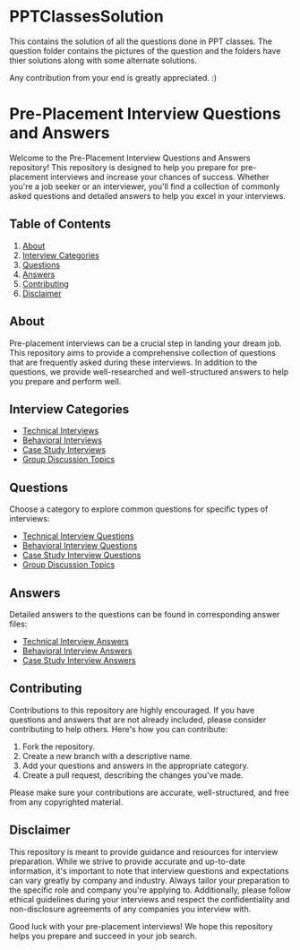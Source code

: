 # PPTClassesSolution
This contains the solution of all the questions done in PPT classes.
The question folder contains the pictures of the question and the folders have thier solutions along with some alternate solutions.

Any contribution from your end is greatly appreciated.
:)
# Pre-Placement Interview Questions and Answers

Welcome to the Pre-Placement Interview Questions and Answers repository! This repository is designed to help you prepare for pre-placement interviews and increase your chances of success. Whether you're a job seeker or an interviewer, you'll find a collection of commonly asked questions and detailed answers to help you excel in your interviews.

## Table of Contents

1. [About](#about)
2. [Interview Categories](#interview-categories)
3. [Questions](#questions)
4. [Answers](#answers)
5. [Contributing](#contributing)
6. [Disclaimer](#disclaimer)

## About

Pre-placement interviews can be a crucial step in landing your dream job. This repository aims to provide a comprehensive collection of questions that are frequently asked during these interviews. In addition to the questions, we provide well-researched and well-structured answers to help you prepare and perform well.

## Interview Categories

- [Technical Interviews](categories/technical/)
- [Behavioral Interviews](categories/behavioral/)
- [Case Study Interviews](categories/case-study/)
- [Group Discussion Topics](categories/group-discussion/)

## Questions

Choose a category to explore common questions for specific types of interviews:

- [Technical Interview Questions](categories/technical/technical-questions.md)
- [Behavioral Interview Questions](categories/behavioral/behavioral-questions.md)
- [Case Study Interview Questions](categories/case-study/case-study-questions.md)
- [Group Discussion Topics](categories/group-discussion/group-discussion-topics.md)

## Answers

Detailed answers to the questions can be found in corresponding answer files:

- [Technical Interview Answers](categories/technical/technical-answers.md)
- [Behavioral Interview Answers](categories/behavioral/behavioral-answers.md)
- [Case Study Interview Answers](categories/case-study/case-study-answers.md)

## Contributing

Contributions to this repository are highly encouraged. If you have questions and answers that are not already included, please consider contributing to help others. Here's how you can contribute:

1. Fork the repository.
2. Create a new branch with a descriptive name.
3. Add your questions and answers in the appropriate category.
4. Create a pull request, describing the changes you've made.

Please make sure your contributions are accurate, well-structured, and free from any copyrighted material.

## Disclaimer

This repository is meant to provide guidance and resources for interview preparation. While we strive to provide accurate and up-to-date information, it's important to note that interview questions and expectations can vary greatly by company and industry. Always tailor your preparation to the specific role and company you're applying to. Additionally, please follow ethical guidelines during your interviews and respect the confidentiality and non-disclosure agreements of any companies you interview with.

Good luck with your pre-placement interviews! We hope this repository helps you prepare and succeed in your job search.
